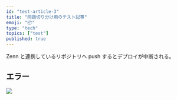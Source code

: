 ```yaml
---
id: "test-article-3"
title: "問題切り分け用のテスト記事"
emoji: "📦"
type: "tech"
topics: ["test"]
published: true
---
```


Zenn と連携しているリポジトリへ push するとデプロイが中断される。

## エラー

![](https://images.microcms-assets.io/assets/1fff6177c5c74aac8d5158dc17492c92/c5f6a3162860436d9e481d689dbba334/Untitled.png?auto=compress%2Cformat)
